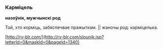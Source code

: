 ### Карміцель
**назоўнік, мужчынскі род**

Той, хто корміць, забяспечвае пражыткам. || жаночы род: карміцелька.

<a rel="author">[http://rv-blr.com/](http://rv-blr.com/slounik.jsp?letterId=0&maskId=0&pageId=1340)</a>
